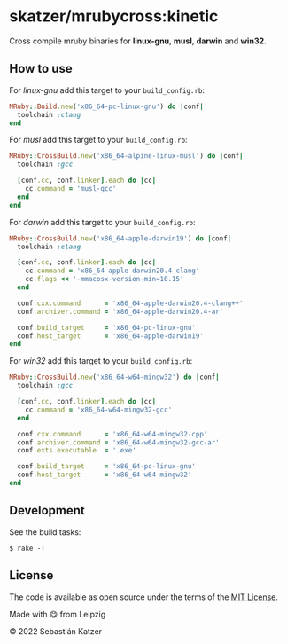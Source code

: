 # skatzer/mrubycross:kinetic

Cross compile mruby binaries for __linux-gnu__, __musl__, __darwin__ and __win32__.

## How to use

For _linux-gnu_ add this target to your `build_config.rb`:

```ruby
MRuby::Build.new('x86_64-pc-linux-gnu') do |conf|
  toolchain :clang
end
```

For _musl_ add this target to your `build_config.rb`:

```ruby
MRuby::CrossBuild.new('x86_64-alpine-linux-musl') do |conf|
  toolchain :gcc

  [conf.cc, conf.linker].each do |cc|
    cc.command = 'musl-gcc'
  end
end
```

For _darwin_ add this target to your `build_config.rb`:

```ruby
MRuby::CrossBuild.new('x86_64-apple-darwin19') do |conf|
  toolchain :clang

  [conf.cc, conf.linker].each do |cc|
    cc.command = 'x86_64-apple-darwin20.4-clang'
    cc.flags << '-mmacosx-version-min=10.15'
  end

  conf.cxx.command      = 'x86_64-apple-darwin20.4-clang++'
  conf.archiver.command = 'x86_64-apple-darwin20.4-ar'

  conf.build_target     = 'x86_64-pc-linux-gnu'
  conf.host_target      = 'x86_64-apple-darwin19'
end
```

For _win32_ add this target to your `build_config.rb`:

```ruby
MRuby::CrossBuild.new('x86_64-w64-mingw32') do |conf|
  toolchain :gcc

  [conf.cc, conf.linker].each do |cc|
    cc.command = 'x86_64-w64-mingw32-gcc'
  end

  conf.cxx.command      = 'x86_64-w64-mingw32-cpp'
  conf.archiver.command = 'x86_64-w64-mingw32-gcc-ar'
  conf.exts.executable  = '.exe'

  conf.build_target     = 'x86_64-pc-linux-gnu'
  conf.host_target      = 'x86_64-w64-mingw32'
end
```

## Development

See the build tasks:

    $ rake -T

## License

The code is available as open source under the terms of the [MIT License][license].

Made with :yum: from Leipzig

© 2022 Sebastián Katzer

[license]: https://opensource.org/licenses/MIT
